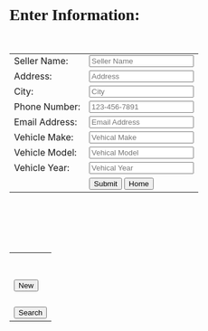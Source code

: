<html>
<head>
<title> Assignment 4 </title>
<style> body {
background-image:url(sirpi-floral-leaf-pattern-wallpaper-metallic-glitter-heavy-weight-20590-p3723-9033_medium.jpg)
}
</style>
<script src='vali.js'></script>
</head>
<h1 style="font-family: Times New Roman;"><b>Enter Information: </b></h1>
<br> 
<header>
<form name="myForm" action="insert.php" method="post" onsubmit="return xyz()" >
<table>

<tr><td>Seller Name:</td>
<td><input type="text" placeholder="Seller Name" name="SellerName" id= "SellerName"/> </td> </tr>

<tr><td>Address:</td>
<td><input type="text" placeholder="Address" name="Addr" id= "Addr"/> </td></tr>

<tr><td>City:</td>
<td><input type="text" placeholder="City" name="City" id= "City"/> </td></tr>

<tr><td>Phone Number:</td>
<td><input type="tel" pattern="^[(]{0,1}[0-9]{3,3}[)/-]{0,1}[0-9]{3,3}[-]{1,1}[0-9]{4,4}$" placeholder="123-456-7891" name="Phone" id= "Phone"/> </td></tr>

<tr><td>Email Address:</td>
<td><input type="email" pattern="[a-zA-Z0-9.-_]{1,}@[a-zA-Z.-]{2,}[.]{1}[a-zA-Z]{2,}" placeholder="Email Address" name="Email" id= "Email"/> </td></tr>

<tr><td>Vehicle Make:</td>
<td><input type="text" placeholder="Vehical Make" name="Make" id= "Make"/> </td></tr>

<tr><td>Vehicle Model:</td>
<td><input type="text" placeholder="Vehical Model" name="Model" id= "Model"/> </td></tr>

<tr><td>Vehicle Year:</td>
<td><input type="text" placeholder="Vehical Year" name="Year" id= "Year"/> </td></tr>

<tr><td> </td>
<td> <input type="Submit" value="Submit"> <a href="Page1.html"><button> Home</button> </a> </td></tr>

</table>
</form>
</header>
</html>


<html>
<head>

<title> <h1> Assignement 4 </h></title>
<style> body {

background-image:url(858748.jpg)

}</body> 
</style>
</head>
<body>

<br> </br>	

<table>
<tr> <td> <h1><a href="i.html"><button> New </button></a></h1> </tr>
<td> <a href="database.php"> <button>Search </button> </a> </td> </tr>

</table>

</body>
</html>

